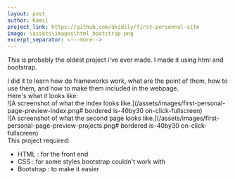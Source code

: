 ```yaml
---
layout: post
author: Kamil
project_link: https://github.com/akidily/first-personnal-site
image: \assets\images\html_bootstrap.png
excerpt_separator: <!--more-->
---
```

This is probably the oldest project i've ever made. I made it using html and bootstrap.  
 <!--more-->
I did it to learn how do frameworks work, what are the point of them, how to use them, and how to make them included in the webpage.  
Here's what it looks like:  
![A screenshot of what the index looks like.](/assets/images/first-personal-page-preview-index.png# bordered is-40by30  on-click-fullscreen)  
![A screenshot of what the second page looks like.](/assets/images/first-personal-page-preview-projects.png# bordered is-40by30  on-click-fullscreen)  
This project required:  
 - HTML : for the front end
 - CSS : for some styles bootstrap couldn't work with
 - Bootstrap : to make it easier